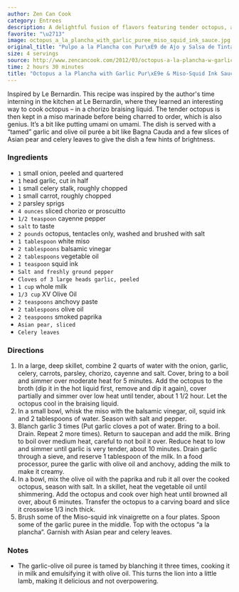 ```yaml
---
author: Zen Can Cook
category: Entrees
description: A delightful fusion of flavors featuring tender octopus, a savory miso-squid ink vinaigrette, and a tamed garlic-olive oil pur\xE9e.
favorite: "\u2713"
image: octopus_a_la_plancha_with_garlic_puree_miso_squid_ink_sauce.jpg
original_title: "Pulpo a la Plancha con Pur\xE9 de Ajo y Salsa de Tinta de Calamar-Miso"
size: 4 servings
source: http://www.zencancook.com/2012/03/octopus-a-la-plancha-w-garlic-puree-miso-squid-ink-sauce/
time: 2 hours 30 minutes
title: "Octopus a la Plancha with Garlic Pur\xE9e & Miso-Squid Ink Sauce"
---
```


Inspired by Le Bernardin. This recipe was inspired by the author's time interning in the kitchen at Le Bernardin, where they learned an interesting way to cook octopus – in a chorizo braising liquid. The tender octopus is then kept in a miso marinade before being charred to order, which is also genius. It’s a bit like putting umami on umami. The dish is served with a “tamed” garlic and olive oil purée a bit like Bagna Cauda and a few slices of Asian pear and celery leaves to give the dish a few hints of brightness.

### Ingredients

* `1` small onion, peeled and quartered
* `1` head garlic, cut in half
* `1` small celery stalk, roughly chopped
* `1` small carrot, roughly chopped
* `2` parsley sprigs
* `4 ounces` sliced chorizo or proscuitto
* `1/2 teaspoon` cayenne pepper
* `salt` to taste
* `2 pounds` octopus, tentacles only, washed and brushed with salt
* `1 tablespoon` white miso
* `2 tablespoons` balsamic vinegar
* `2 tablespoons` vegetable oil
* `1 teaspoon` squid ink
* `Salt and freshly ground pepper`
* `Cloves of 3 large heads garlic, peeled`
* `1 cup` whole milk
* `1/3 cup` XV Olive Oil
* `2 teaspoons` anchovy paste
* `2 tablespoons` olive oil
* `2 teaspoons` smoked paprika
* `Asian pear, sliced`
* `Celery leaves`

### Directions

1. In a large, deep skillet, combine 2 quarts of water with the onion, garlic, celery, carrots, parsley, chorizo, cayenne and salt. Cover, bring to a boil and simmer over moderate heat for 5 minutes. Add the octopus to the broth (dip it in the hot liquid first, remove and dip it again), cover partially and simmer over low heat until tender, about 1 1/2 hour. Let the octopus cool in the braising liquid.
2. In a small bowl, whisk the miso with the balsamic vinegar, oil, squid ink and 2 tablespoons of water. Season with salt and pepper.
3. Blanch garlic 3 times (Put garlic cloves a pot of water. Bring to a boil. Drain. Repeat 2 more times). Return to saucepan and add the milk. Bring to boil over medium heat, careful to not boil it over. Reduce heat to low and simmer until garlic is very tender, about 10 minutes. Drain garlic through a sieve, and reserve 1 tablespoon of the milk. In a food processor, puree the garlic with olive oil and anchovy, adding the milk to make it creamy.
4. In a bowl, mix the olive oil with the paprika and rub it all over the cooked octopus, season with salt. In a skillet, heat the vegetable oil until shimmering. Add the octopus and cook over high heat until browned all over, about 6 minutes. Transfer the octopus to a carving board and slice it crosswise 1/3 inch thick.
5. Brush some of the Miso-squid ink vinaigrette on a four plates. Spoon some of the garlic puree in the middle. Top with the octopus “a la plancha”. Garnish with Asian pear and celery leaves.

### Notes

- The garlic-olive oil puree is tamed by blanching it three times, cooking it in milk and emulsifying it with olive oil. This turns the lion into a little lamb, making it delicious and not overpowering.